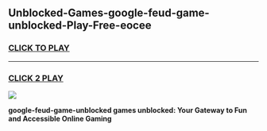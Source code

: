 
## Unblocked-Games-google-feud-game-unblocked-Play-Free-eocee
<h3>
<a href="https://premium76.site?title=google-feud-game-unblocked&ref=15A">CLICK TO PLAY</a></h3>
<hr>

<h3>
<a href="https://premium76.site?title=google-feud-game-unblocked&ref=15A">CLICK 2 PLAY</a>
  
</h3>

<a href="https://premium76.site?title=google-feud-game-unblocked&ref=15A"><img src="https://clearcache.store/games.png"></a>


**google-feud-game-unblocked games unblocked: Your Gateway to Fun and Accessible Online Gaming**
